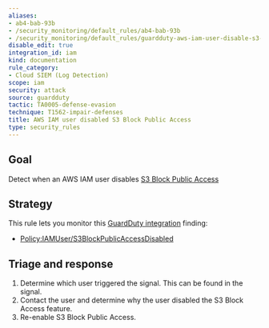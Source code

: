 ```yaml
---
aliases:
- ab4-bab-93b
- /security_monitoring/default_rules/ab4-bab-93b
- /security_monitoring/default_rules/guardduty-aws-iam-user-disable-s3-block-public
disable_edit: true
integration_id: iam
kind: documentation
rule_category:
- Cloud SIEM (Log Detection)
scope: iam
security: attack
source: guardduty
tactic: TA0005-defense-evasion
technique: T1562-impair-defenses
title: AWS IAM user disabled S3 Block Public Access
type: security_rules
---
```


## Goal
Detect when an AWS IAM user disables [S3 Block Public Access][1]

## Strategy
This rule lets you monitor this [GuardDuty integration][2] finding:

* [Policy:IAMUser/S3BlockPublicAccessDisabled][3]

## Triage and response
1. Determine which user triggered the signal. This can be found in the signal.
2. Contact the user and determine why the user disabled the S3 Block Access feature.   
3. Re-enable S3 Block Public Access.

[1]: https://docs.aws.amazon.com/AmazonS3/latest/dev/access-control-block-public-access.html
[2]: https://docs.datadoghq.com/integrations/amazon_guardduty/
[3]: https://docs.aws.amazon.com/guardduty/latest/ug/guardduty_policy.html#policy2
